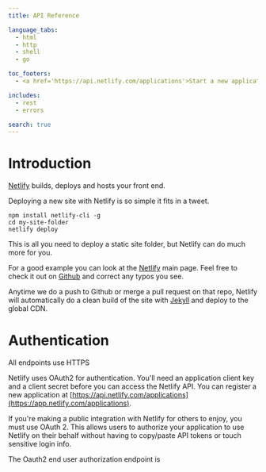 ```yaml
---
title: API Reference

language_tabs:
  - html
  - http
  - shell
  - go

toc_footers:
  - <a href='https://api.netlify.com/applications'>Start a new application!</a>

includes:
  - rest
  - errors

search: true
---
```


# Introduction

[Netlify](http://www.netlify.com) builds, deploys and hosts your front end.

Deploying a new site with Netlify is so simple it fits in a tweet.

``` shell
npm install netlify-cli -g
cd my-site-folder
netlify deploy
```

This is all you need to deploy a static site folder, but Netlify can do much more for you.

For a good example you can look at the [Netlify](http://netlify.com) main page. Feel free to check it out on [Github](https://github.com/netlify/netlify-home) and correct any typos you see.

Anytime we do a push to Github or merge a pull request on that repo, Netlify will automatically do a clean build of the site with [Jekyll](http://jekyllrb.com/) and deploy to the global CDN.

# Authentication
<aside class="notice">
All endpoints use HTTPS
</aside>

Netlify uses OAuth2 for authentication. You'll need an application client key and a client secret before you can access the Netlify API. You can register a new application at [https://api.netlify.com/applications](https://app.netlify.com/applications).

If you're making a public integration with Netlify for others to enjoy, you must use OAuth 2. This allows users to authorize your application to use Netlify on their behalf without having to copy/paste API tokens or touch sensitive login info.

The Oauth2 end user authorization endpoint is
